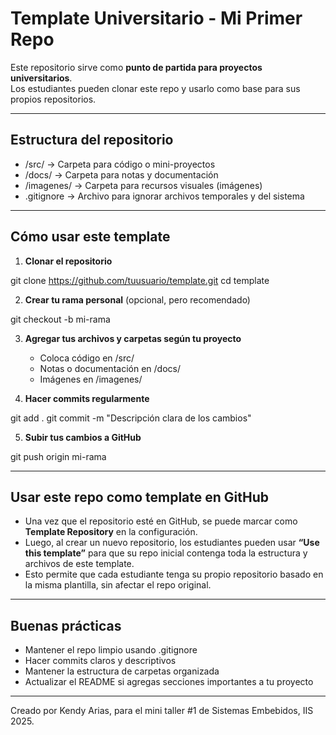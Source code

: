 # Template Universitario - Mi Primer Repo

Este repositorio sirve como **punto de partida para proyectos universitarios**.  
Los estudiantes pueden clonar este repo y usarlo como base para sus propios repositorios.

---

## Estructura del repositorio

- /src/ → Carpeta para código o mini-proyectos
- /docs/ → Carpeta para notas y documentación
- /imagenes/ → Carpeta para recursos visuales (imágenes)
- .gitignore → Archivo para ignorar archivos temporales y del sistema

---

## Cómo usar este template

1. **Clonar el repositorio**

git clone https://github.com/tuusuario/template.git
cd template

2. **Crear tu rama personal** (opcional, pero recomendado)

git checkout -b mi-rama

3. **Agregar tus archivos y carpetas según tu proyecto**  
   - Coloca código en /src/  
   - Notas o documentación en /docs/  
   - Imágenes en /imagenes/  

4. **Hacer commits regularmente**

git add .
git commit -m "Descripción clara de los cambios"

5. **Subir tus cambios a GitHub**

git push origin mi-rama

---

## Usar este repo como template en GitHub

- Una vez que el repositorio esté en GitHub, se puede marcar como **Template Repository** en la configuración.  
- Luego, al crear un nuevo repositorio, los estudiantes pueden usar **“Use this template”** para que su repo inicial contenga toda la estructura y archivos de este template.  
- Esto permite que cada estudiante tenga su propio repositorio basado en la misma plantilla, sin afectar el repo original.

---

## Buenas prácticas

- Mantener el repo limpio usando .gitignore  
- Hacer commits claros y descriptivos  
- Mantener la estructura de carpetas organizada  
- Actualizar el README si agregas secciones importantes a tu proyecto

---

Creado por Kendy Arias, para el mini taller #1 de Sistemas Embebidos, IIS 2025.
